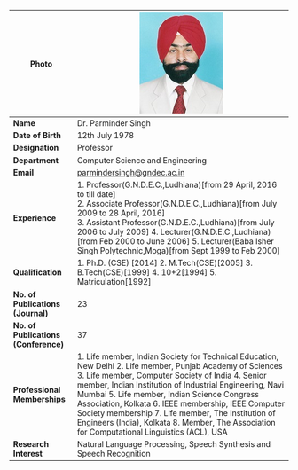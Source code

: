 
| **Photo** | ![Display picture](Photos/parmindersingh.jpg) 
| ------ | -------- |
| **Name** | Dr. Parminder Singh |
| **Date of Birth** | 12th July 1978 |
| **Designation** | Professor |
| **Department** | Computer Science and Engineering |
| **Email** | parmindersingh@gndec.ac.in |
| **Experience** | 1. Professor(G.N.D.E.C.,Ludhiana)[from 29 April, 2016 to till date] <br />2. Associate Professor(G.N.D.E.C.,Ludhiana)[from July 2009 to 28 April, 2016] <br />3. Assistant Professor(G.N.D.E.C.,Ludhiana)[from July 2006 to July 2009] 4. Lecturer(G.N.D.E.C.,Ludhiana)[from Feb 2000 to June 2006] 5. Lecturer(Baba Isher Singh Polytechnic,Moga)[from Sept 1999 to Feb 2000] | 
| **Qualification** | 1. Ph.D. (CSE) [2014] 2. M.Tech(CSE)[2005] 3. B.Tech(CSE)[1999] 4. 10+2[1994] 5. Matriculation[1992] |
| **No. of Publications (Journal)** | 23 |
| **No. of Publications (Conference)** | 37 |
| **Professional Memberships** | 1. Life member, Indian Society for Technical Education, New Delhi 2. Life member, Punjab Academy of Sciences 3. Life member, Computer Society of India 4. Senior member, Indian Institution of Industrial Engineering, Navi Mumbai 5. Life member, Indian Science Congress Association, Kolkata 6. IEEE membership, IEEE Computer Society membership 7. Life member, The Institution of Engineers (India), Kolkata 8. Member, The Association for Computational Linguistics (ACL), USA |
| **Research Interest** | Natural Language Processing, Speech Synthesis and Speech Recognition |
